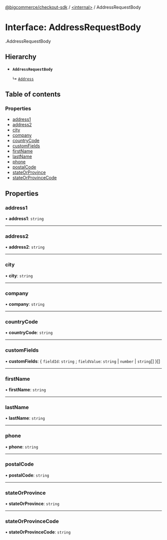 [@bigcommerce/checkout-sdk](../README.md) / [<internal\>](../modules/internal_.md) / AddressRequestBody

# Interface: AddressRequestBody

[<internal>](../modules/internal_.md).AddressRequestBody

## Hierarchy

- **`AddressRequestBody`**

  ↳ [`Address`](internal_.Address.md)

## Table of contents

### Properties

- [address1](internal_.AddressRequestBody.md#address1)
- [address2](internal_.AddressRequestBody.md#address2)
- [city](internal_.AddressRequestBody.md#city)
- [company](internal_.AddressRequestBody.md#company)
- [countryCode](internal_.AddressRequestBody.md#countrycode)
- [customFields](internal_.AddressRequestBody.md#customfields)
- [firstName](internal_.AddressRequestBody.md#firstname)
- [lastName](internal_.AddressRequestBody.md#lastname)
- [phone](internal_.AddressRequestBody.md#phone)
- [postalCode](internal_.AddressRequestBody.md#postalcode)
- [stateOrProvince](internal_.AddressRequestBody.md#stateorprovince)
- [stateOrProvinceCode](internal_.AddressRequestBody.md#stateorprovincecode)

## Properties

### address1

• **address1**: `string`

___

### address2

• **address2**: `string`

___

### city

• **city**: `string`

___

### company

• **company**: `string`

___

### countryCode

• **countryCode**: `string`

___

### customFields

• **customFields**: { `fieldId`: `string` ; `fieldValue`: `string` \| `number` \| `string`[]  }[]

___

### firstName

• **firstName**: `string`

___

### lastName

• **lastName**: `string`

___

### phone

• **phone**: `string`

___

### postalCode

• **postalCode**: `string`

___

### stateOrProvince

• **stateOrProvince**: `string`

___

### stateOrProvinceCode

• **stateOrProvinceCode**: `string`
